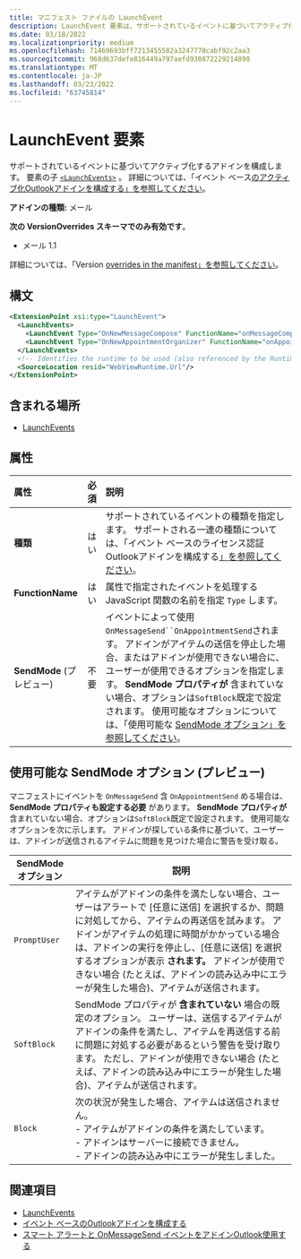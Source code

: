 ```yaml
---
title: マニフェスト ファイルの LaunchEvent
description: LaunchEvent 要素は、サポートされているイベントに基づいてアクティブ化するアドインを構成します。
ms.date: 03/18/2022
ms.localizationpriority: medium
ms.openlocfilehash: 71469693bff7213455582a3247778cabf92c2aa3
ms.sourcegitcommit: 968d637defe816449a797aefd930872229214898
ms.translationtype: MT
ms.contentlocale: ja-JP
ms.lasthandoff: 03/23/2022
ms.locfileid: "63745814"
---
```

# <a name="launchevent-element"></a>LaunchEvent 要素

サポートされているイベントに基づいてアクティブ化するアドインを構成します。 要素の子 [`<LaunchEvents>`](launchevents.md) 。 詳細については、「イベント ベース[のアクティブ化Outlookアドインを構成する」を参照してください](../../outlook/autolaunch.md)。

**アドインの種類:** メール

**次の VersionOverrides スキーマでのみ有効です**。

- メール 1.1

詳細については、「Version [overrides in the manifest」を参照してください](../../develop/add-in-manifests.md#version-overrides-in-the-manifest)。

## <a name="syntax"></a>構文

```XML
<ExtensionPoint xsi:type="LaunchEvent">
  <LaunchEvents>
    <LaunchEvent Type="OnNewMessageCompose" FunctionName="onMessageComposeHandler"/>
    <LaunchEvent Type="OnNewAppointmentOrganizer" FunctionName="onAppointmentComposeHandler"/>
  </LaunchEvents>
  <!-- Identifies the runtime to be used (also referenced by the Runtime element). -->
  <SourceLocation resid="WebViewRuntime.Url"/>
</ExtensionPoint>
```

## <a name="contained-in"></a>含まれる場所

- [LaunchEvents](launchevents.md)

## <a name="attributes"></a>属性

|  属性  |  必須  |  説明  |
|:-----|:-----|:-----|
|  **種類**  |  はい  | サポートされているイベントの種類を指定します。 サポートされる一連の種類については、「イベント ベースのライセンス認証Outlookアドインを構成する[」を参照してください](../../outlook/autolaunch.md#supported-events)。 |
|  **FunctionName**  |  はい  | 属性で指定されたイベントを処理する JavaScript 関数の名前を指定 `Type` します。 |
|  **SendMode** (プレビュー) |  不要  | イベントによって使用`OnMessageSend``OnAppointmentSend`されます。 アドインがアイテムの送信を停止した場合、またはアドインが使用できない場合に、ユーザーが使用できるオプションを指定します。 **SendMode プロパティが** 含まれていない場合、オプションは`SoftBlock`既定で設定されます。 使用可能なオプションについては、「使用可能な [SendMode オプション」を参照してください](#available-sendmode-options-preview)。 |

## <a name="available-sendmode-options-preview"></a>使用可能な SendMode オプション (プレビュー)

マニフェストにイベントを `OnMessageSend` 含 `OnAppointmentSend` める場合は、 **SendMode プロパティも設定する必要** があります。 **SendMode プロパティが** 含まれていない場合、オプションは`SoftBlock`既定で設定されます。 使用可能なオプションを次に示します。 アドインが探している条件に基づいて、ユーザーは、アドインが送信されるアイテムに問題を見つけた場合に警告を受け取る。

| SendMode オプション | 説明 |
|---|---|
|`PromptUser`|アイテムがアドインの条件を満たしない場合、ユーザーはアラートで [任意に送信] を選択するか、問題に対処してから、アイテムの再送信を試みます。 アドインがアイテムの処理に時間がかかっている場合は、アドインの実行を停止し、[任意に送信] を選択するオプションが表示 **されます。** アドインが使用できない場合 (たとえば、アドインの読み込み中にエラーが発生した場合)、アイテムが送信されます。|
|`SoftBlock`|SendMode プロパティが **含まれていない** 場合の既定のオプション。 ユーザーは、送信するアイテムがアドインの条件を満たし、アイテムを再送信する前に問題に対処する必要があるという警告を受け取ります。 ただし、アドインが使用できない場合 (たとえば、アドインの読み込み中にエラーが発生した場合)、アイテムが送信されます。|
|`Block`|次の状況が発生した場合、アイテムは送信されません。<br>- アイテムがアドインの条件を満たしています。<br>- アドインはサーバーに接続できません。<br>- アドインの読み込み中にエラーが発生しました。|

## <a name="see-also"></a>関連項目

- [LaunchEvents](launchevents.md)
- [イベント ベースのOutlookアドインを構成する](../../outlook/autolaunch.md#supported-events)
- [スマート アラートと OnMessageSend イベントをアドインOutlook使用する](../../outlook/smart-alerts-onmessagesend-walkthrough.md)

